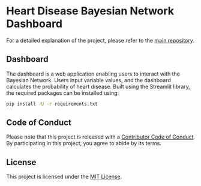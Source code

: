 # Heart Disease Bayesian Network Dashboard

For a detailed explanation of the project, please refer to the [main repository](https://github.com/MatteoFasulo/BayesianHeartDisease).

## Dashboard

The dashboard is a web application enabling users to interact with the Bayesian Network. Users input variable values, and the dashboard calculates the probability of heart disease. Built using the Streamlit library, the required packages can be installed using:

```bash
pip install -U -r requirements.txt
```

## Code of Conduct

Please note that this project is released with a [Contributor Code of Conduct](CODE_OF_CONDUCT.md). By participating in this project, you agree to abide by its terms.

## License

This project is licensed under the [MIT License](LICENSE).
